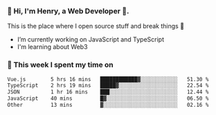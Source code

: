 <!-- [![Click to enter my website](https://github.com/zh30/zh30/assets/7930156/bb82b0df-3fb8-4136-8522-734cd2b27f6a)](https://blog.zhanghe.dev) -->

### 👋 Hi, I'm Henry, a Web Developer 🚀.

This is the place where I open source stuff and break things :rofl:

- I’m currently working on JavaScript and TypeScript
- I'm learning about Web3 

### 💪 This week I spent my time on

<!--START_SECTION:waka-->

```txt
Vue.js        5 hrs 16 mins   ████████████▓░░░░░░░░░░░░   51.30 %
TypeScript    2 hrs 19 mins   █████▓░░░░░░░░░░░░░░░░░░░   22.54 %
JSON          1 hr 16 mins    ███░░░░░░░░░░░░░░░░░░░░░░   12.44 %
JavaScript    40 mins         █▓░░░░░░░░░░░░░░░░░░░░░░░   06.50 %
Other         13 mins         ▓░░░░░░░░░░░░░░░░░░░░░░░░   02.16 %
```

<!--END_SECTION:waka-->
